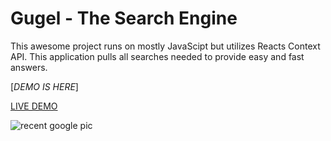 # Gugel - The Search Engine 

This awesome project runs on mostly JavaScipt but utilizes Reacts Context API. This application pulls all searches needed to provide easy and fast answers. 

[*DEMO IS HERE*] 
 
[LIVE DEMO](https://gugel-search-engine.netlify.app/)


![recent google pic](https://user-images.githubusercontent.com/67409144/187306183-e5a7f849-895e-4259-b264-4548c8b21b36.png)  
